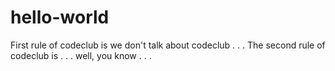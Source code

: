 # hello-world
First rule of codeclub is we don't talk about codeclub . . .
The second rule of codeclub is . . . well, you know . . . 

